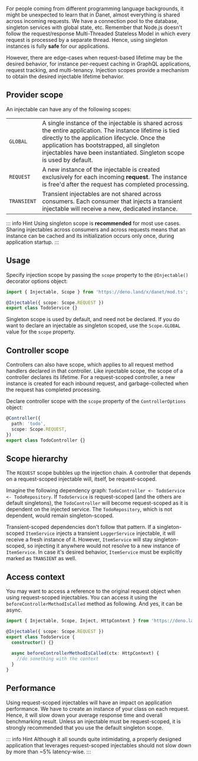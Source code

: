 For people coming from different programming language backgrounds, it might be unexpected to learn that in Danet, almost everything is shared across incoming requests. We have a connection pool to the database, singleton services with global state, etc. Remember that Node.js doesn't follow the request/response Multi-Threaded Stateless Model in which every request is processed by a separate thread. Hence, using singleton instances is fully **safe** for our applications.

However, there are edge-cases when request-based lifetime may be the desired behavior, for instance per-request caching in GraphQL applications, request tracking, and multi-tenancy. Injection scopes provide a mechanism to obtain the desired injectable lifetime behavior.

## Provider scope

An injectable can have any of the following scopes:

<table>
  <tr>
    <td><code>GLOBAL</code></td>
    <td>A single instance of the injectable is shared across the entire application. The instance lifetime is tied directly to the application lifecycle. Once the application has bootstrapped, all singleton injectables have been instantiated. Singleton scope is used by default.</td>
  </tr>
  <tr>
    <td><code>REQUEST</code></td>
    <td>A new instance of the injectable is created exclusively for each incoming <strong>request</strong>.  The instance is free'd after the request has completed processing.</td>
  </tr>
<tr>
    <td><code>TRANSIENT</code></td>
    <td>Transient injectables are not shared across consumers. Each consumer that injects a transient injectable will receive a new, dedicated instance.</td>
  </tr>
</table>


::: info Hint
Using singleton scope is **recommended** for most use cases. Sharing injectables across consumers and across requests means that an instance can be cached and its initialization occurs only once, during application startup.
:::

## Usage

Specify injection scope by passing the `scope` property to the `@Injectable()` decorator options object:

```typescript
import { Injectable, Scope } from 'https://deno.land/x/danet/mod.ts';

@Injectable({ scope: Scope.REQUEST })
export class TodoService {}
```

Singleton scope is used by default, and need not be declared. If you do want to declare an injectable as singleton scoped, use the `Scope.GLOBAL` value for the `scope` property.

## Controller scope

Controllers can also have scope, which applies to all request method handlers declared in that controller. Like injectable scope, the scope of a controller declares its lifetime. For a request-scoped controller, a new instance is created for each inbound request, and garbage-collected when the request has completed processing.

Declare controller scope with the `scope` property of the `ControllerOptions` object:

```typescript
@Controller({
  path: 'todo',
  scope: Scope.REQUEST,
})
export class TodoController {}
```

## Scope hierarchy

The `REQUEST` scope bubbles up the injection chain. A controller that depends on a request-scoped injectable will, itself, be request-scoped.

Imagine the following dependency graph: `TodoController <- TodoService <- TodoRepository`. If `TodoService` is request-scoped (and the others are default singletons), the `TodoController` will become request-scoped as it is dependent on the injected service. The `TodoRepository`, which is not dependent, would remain singleton-scoped.

Transient-scoped dependencies don't follow that pattern. If a singleton-scoped `ItemService` injects a transient `LoggerService` injectable, it will receive a fresh instance of it. However, `ItemService` will stay singleton-scoped, so injecting it anywhere would not resolve to a new instance of `ItemService`. In case it's desired behavior, `ItemService` must be explicitly marked as `TRANSIENT` as well.

## Access context

You may want to access a reference to the original request object when using request-scoped injectables. You can access it using the `beforeControllerMethodIsCalled` method as following. And yes, it can be async.

```typescript
import { Injectable, Scope, Inject, HttpContext } from 'https://deno.land/x/danet/mod.ts';

@Injectable({ scope: Scope.REQUEST })
export class TodoService {
  constructor() {}
  
  async beforeControllerMethodIsCalled(ctx: HttpContext) {
    //do something with the context
  }
}
```
## Performance

Using request-scoped injectables will have an impact on application performance. We have to create an instance of your class on each request. Hence, it will slow down your average response time and overall benchmarking result. Unless an injectable must be request-scoped, it is strongly recommended that you use the default singleton scope.


::: info Hint
Although it all sounds quite intimidating, a properly designed application that leverages request-scoped injectables should not slow down by more than ~5% latency-wise.
:::